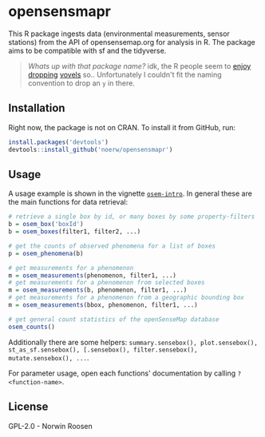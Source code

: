 # opensensmapr
This R package ingests data (environmental measurements, sensor stations) from
the API of opensensemap.org for analysis in R.
The package aims to be compatible with sf and the tidyverse.

> *Whats up with that package name?* idk, the R people seem to [enjoy][1]
[dropping][2] [vovels][3] so.. Unfortunately I couldn't fit the naming
convention to drop an `y` in there.

[1]: https://github.com/tidyverse/readr
[2]: https://github.com/tidyverse/dplyr
[3]: https://github.com/tidyverse/tidyr

## Installation

Right now, the package is not on CRAN. To install it from GitHub, run:

```r
install.packages('devtools')
devtools::install_github('noerw/opensensmapr')
```

## Usage
A usage example is shown in the vignette [`osem-intro`](https://noerw.github.com/opensensmapR/inst/doc/osem-intro.html).
In general these are the main functions for data retrieval:

```r
# retrieve a single box by id, or many boxes by some property-filters
b = osem_box('boxId')
b = osem_boxes(filter1, filter2, ...)

# get the counts of observed phenomena for a list of boxes
p = osem_phenomena(b)

# get measurements for a phenomenon
m = osem_measurements(phenomenon, filter1, ...)
# get measurements for a phenomenon from selected boxes
m = osem_measurements(b, phenomenon, filter1, ...)
# get measurements for a phenomenon from a geographic bounding box
m = osem_measurements(bbox, phenomenon, filter1, ...)

# get general count statistics of the openSenseMap database
osem_counts()
```

Additionally there are some helpers: `summary.sensebox(), plot.sensebox(), st_as_sf.sensebox(), [.sensebox(), filter.sensebox(), mutate.sensebox(), ...`.

For parameter usage, open each functions' documentation by calling `?<function-name>`.

## License
GPL-2.0 - Norwin Roosen
